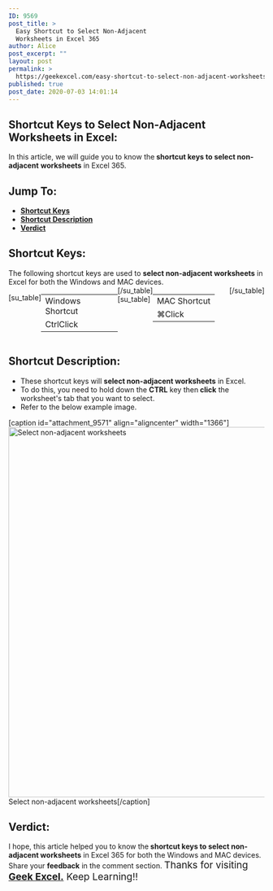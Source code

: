 ```yaml
---
ID: 9569
post_title: >
  Easy Shortcut to Select Non-Adjacent
  Worksheets in Excel 365
author: Alice
post_excerpt: ""
layout: post
permalink: >
  https://geekexcel.com/easy-shortcut-to-select-non-adjacent-worksheets-in-excel-365/
published: true
post_date: 2020-07-03 14:01:14
---
```

<h2>Shortcut Keys to Select Non-Adjacent Worksheets in Excel:</h2>
In this article, we will guide you to know the<strong> shortcut keys to select non-adjacent</strong> <strong>worksheets</strong> in Excel 365.
<h2>Jump To:</h2>
<ul>
 	<li><strong><a href="#1">Shortcut Keys</a></strong></li>
 	<li><strong><a href="#2">Shortcut Description</a></strong></li>
 	<li><strong><a href="#3">Verdict</a></strong></li>
</ul>
<h2 id="1">Shortcut Keys:</h2>
The following shortcut keys are used to <strong>select non-adjacent worksheets</strong> in Excel for both the Windows and MAC devices.
<div style="display: flex;">

[su_table]
<table>
<tbody>
<tr>
<td>Windows Shortcut</td>
</tr>
<tr>
<td style="display: flex;"><span class="key-flex"><span class="win-key" style="width: 120px;"><span class="custom-span-key">Ctrl</span></span></span><span class="key-flex"><span class="win-key" style="width: 120px;"><span class="custom-span-key">Click</span></span></span></td>
</tr>
</tbody>
</table>
[/su_table]
[su_table]
<table style="float: right;">
<tbody>
<tr>
<td>MAC Shortcut</td>
</tr>
<tr>
<td style="display: flex;"><span class="key-flex"><span class="mac-key"><span class="custom-span-key">⌘</span></span></span><span class="key-flex"><span class="mac-key" style="width: 120px;"><span class="custom-span-key">Click</span></span></span></td>
</tr>
</tbody>
</table>
[/su_table]

</div>
<h2 id="2">Shortcut Description:</h2>
<ul>
 	<li>These shortcut keys will <strong>select non-adjacent worksheets</strong> in Excel.</li>
 	<li>To do this, you need to hold down the <strong>CTRL</strong> key then<strong> click</strong> the worksheet's tab that you want to select.</li>
 	<li>Refer to the below example image.</li>
</ul>
[caption id="attachment_9571" align="aligncenter" width="1366"]<img class="size-full wp-image-9571" src="https://geekexcel.com/wp-content/uploads/2020/07/ezgif.com-optimize-2020-07-03T134548.810.gif" alt="Select non-adjacent worksheets" width="1366" height="728" /> Select non-adjacent worksheets[/caption]
<h2 id="3">Verdict:</h2>
I hope, this article helped you to know the<strong> shortcut keys to select non-adjacent worksheets</strong> in Excel 365 for both the Windows and MAC devices. Share your <strong>feedback</strong> in the comment section. <span style="font-size: 19px;">Thanks for visiting <strong><a href="https://geekexcel.com/">Geek Excel.</a></strong> Keep Learning!!</span>